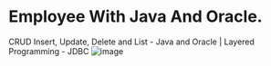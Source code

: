 # Employee With Java And Oracle.
CRUD Insert, Update, Delete and List - Java and Oracle | Layered Programming - JDBC
![image](https://github.com/user-attachments/assets/ec713699-03c8-426f-8a43-ff3d150b62dc)

